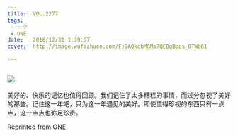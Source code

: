 ```yaml
---
title:	VOL.2277
tags:
 - 一个
 - ONE
date:	2018/12/31 1:39:57
cover:	http://image.wufazhuce.com/Fj9AQkobMGMs7QEBqBoqs_OTWb61

---
```

![](http://image.wufazhuce.com/Fj9AQkobMGMs7QEBqBoqs_OTWb61)
---

美好的、快乐的记忆也值得回顾。我们记住了太多糟糕的事情，而过分忽视了美好的那些。记住这一年吧，只为这一年遇见的美好。即使值得珍视的东西只有一点点，这一点点也弥足珍贵。
 
Reprinted from ONE
